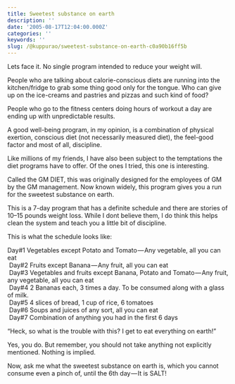 ```yaml
---
title: Sweetest substance on earth
description: ''
date: '2005-08-17T12:04:00.000Z'
categories: ''
keywords: ''
slug: /@kuppurao/sweetest-substance-on-earth-c0a90b16ff5b
---
```


Lets face it. No single program intended to reduce your weight will.

People who are talking about calorie-conscious diets are running into the kitchen/fridge to grab some thing good only for the tongue. Who can give up on the ice-creams and pastries and pizzas and such kind of food?

People who go to the fitness centers doing hours of workout a day are ending up with unpredictable results.

A good well-being program, in my opinion, is a combination of physical exertion, conscious diet (not necessarily measured diet), the feel-good factor and most of all, discipline.

Like millions of my friends, I have also been subject to the temptations the diet programs have to offer. Of the ones I tried, this one is interesting.

Called the GM DIET, this was originally designed for the employees of GM by the GM management. Now known widely, this program gives you a run for the sweetest substance on earth.

This is a 7-day program that has a definite schedule and there are stories of 10–15 pounds weight loss. While I dont believe them, I do think this helps clean the system and teach you a little bit of discipline.

This is what the schedule looks like:

Day#1 Vegetables except Potato and Tomato — Any vegetable, all you can eat  
 Day#2 Fruits except Banana — Any fruit, all you can eat  
 Day#3 Vegetables and fruits except Banana, Potato and Tomato — Any fruit, any vegetable, all you can eat  
 Day#4 2 Bananas each, 3 times a day. To be consumed along with a glass of milk.  
 Day#5 4 slices of bread, 1 cup of rice, 6 tomatoes  
 Day#6 Soups and juices of any sort, all you can eat  
 Day#7 Combination of anything you had in the first 6 days

“Heck, so what is the trouble with this? I get to eat everything on earth!”

Yes, you do. But remember, you should not take anything not explicitly mentioned. Nothing is implied.

Now, ask me what the sweetest substance on earth is, which you cannot consume even a pinch of, until the 6th day — It is SALT!